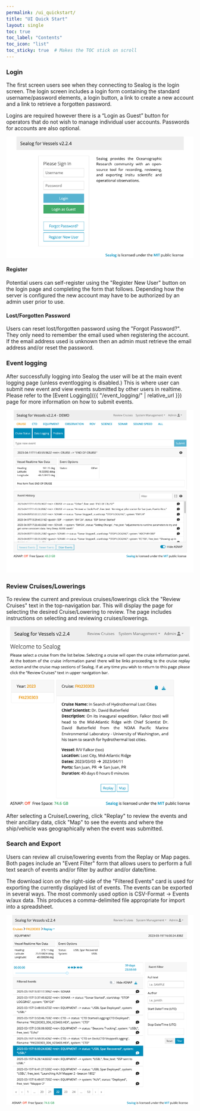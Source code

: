 ```yaml
---
permalink: /ui_quickstart/
title: "UI Quick Start"
layout: single
toc: true
toc_label: "Contents"
toc_icon: "list"
toc_sticky: true  # Makes the TOC stick on scroll
---
```


### Login
The first screen users see when they connecting to Sealog is the login screen.  The login screen includes a login form containing the standard username/password elements, a login button, a link to create a new account and a link to retrieve a forgotten password.

Logins are required however there is a “Login as Guest” button for operators that do not wish to manage individual user accounts.
Passwords for accounts are also optional.

![Login Page](../assets/images/login.png)

#### Register
Potential users can self-register using the "Register New User" button on the login page and completing the form that follows.  Depending how the server is configured the new account may have to be authorized by an admin user prior to use.

#### Lost/Forgotten Password
Users can reset lost/forgotten password using the "Forgot Password?". They only need to remember the email used when registering the account. If the email address used is unknown then an admin must retrieve the email address and/or reset the password.

### Event logging
After successfully logging into Sealog the user will be at the main event logging page (unless eventlogging is disabled.) This is where user can submit new event and view events submitted by other users in realtime.  Please refer to the [Event Logging]({{ "/event_logging/" | relative_url }}) page for more information on how to submit events.

![Event Logging Page](../assets/images/event_logging_main.png)

### Review Cruises/Lowerings
To review the current and previous cruises/lowerings click the "Review Cruises" text in the top-navigation bar. This will display the page for selecting the desired Cruise/Lowering to review.  The page includes instructions on selecting and reviewing cruises/lowerings.

![Cruise Select Page](../assets/images/cruise_select_main.png)

After selecting a Cruise/Lowering, click "Replay" to review the events and their ancillary data, click "Map" to see the events and where the ship/vehicle was geographically when the event was submitted.

### Search and Export
Users can review all cruise/lowering events from the Replay or Map pages. Both pages include an "Event Filter" form that allows users to perform a full text search of events and/or filter by author and/or date/time.

The download icon on the right-side of the "Filtered Events" card is used for exporting the currently displayed list of events.  The events can be exported in several ways.  The most commonly used option is CSV-Format -> Events w/aux data.  This produces a comma-delimited file appropriate for import into a spreadsheet.

![Review - Replay Page](../assets/images/cruise_review_replay.png)
